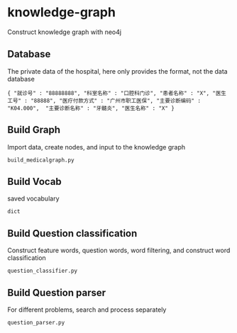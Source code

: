 # knowledge-graph
Construct knowledge graph with neo4j

##  Database
The private data of the hospital, here only provides the format, not the data
database
```
{ "就诊号" : "88888888", "科室名称" : "口腔科门诊", "患者名称" : "X", "医生工号" : "88888", "医疗付款方式" : "广州市职工医保", "主要诊断编码" : "K04.000",  "主要诊断名称" : "牙髓炎", "医生名称" : "X" }
```

## Build Graph 
Import data, create nodes, and input to the knowledge graph
```
build_medicalgraph.py
```

## Build Vocab
saved vocabulary
```
dict
```

## Build Question classification
Construct feature words, question words, word filtering, and construct word classification
```
question_classifier.py
```

## Build Question parser
For different problems, search and process separately
```
question_parser.py
```